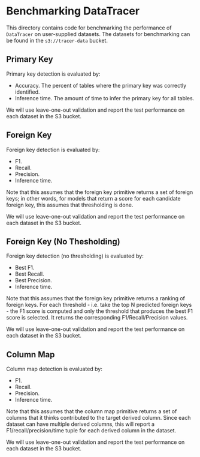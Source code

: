 # Benchmarking DataTracer
This directory contains code for benchmarking the performance of `DataTracer` 
on user-supplied datasets. The datasets for benchmarking can be found in the
`s3://tracer-data` bucket.

## Primary Key
Primary key detection is evaluated by:

 - Accuracy. The percent of tables where the primary key was correctly identified.
 - Inference time. The amount of time to infer the primary key for all tables.

We will use leave-one-out validation and report the test performance on each dataset
in the S3 bucket.

## Foreign Key
Foreign key detection is evaluated by:

 - F1.
 - Recall.
 - Precision.
 - Inference time.

Note that this assumes that the foreign key primitive returns a set of foreign keys;
in other words, for models that return a score for each candidate foreign key, this
assumes that thresholding is done.

We will use leave-one-out validation and report the test performance on each dataset
in the S3 bucket.

## Foreign Key (No Thesholding)
Foreign key detection (no thresholding) is evaluated by:

 - Best F1.
 - Best Recall.
 - Best Precision.
 - Inference time.

Note that this assumes that the foreign key primitive returns a ranking of foreign 
keys. For each threshold - i.e. take the top N predicted foreign keys - the F1 score
is computed and only the threshold that produces the best F1 score is selected. It 
returns the corresponding F1/Recall/Precision values.

We will use leave-one-out validation and report the test performance on each dataset
in the S3 bucket.

## Column Map
Column map detection is evaluated by:

 - F1.
 - Recall.
 - Precision.
 - Inference time.

Note that this assumes that the column map primitive returns a set of columns that it
thinks contributed to the target derived column. Since each dataset can have multiple
derived columns, this will report a F1/recall/precision/time tuple for each derived 
column in the dataset.

We will use leave-one-out validation and report the test performance on each dataset
in the S3 bucket.
